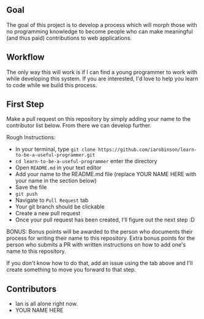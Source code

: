 ## Goal

The goal of this project is to develop a process which will morph those with no programming knowledge to become people who can make meaningful (and thus paid) contributions to web applications.

## Workflow

The only way this will work is if I can find a young programmer to work with while developing this system. If you are interested, I'd love to help you learn to code while we build this process.

## First Step

Make a pull request on this repository by simply adding your name to the contributor list below. From there we can develop further.

Rough Instructions:
- In your terminal, type `git clone https://github.com/iarobinson/learn-to-be-a-useful-programmer.git`
- `cd learn-to-be-a-useful-programmer` enter the directory
- Open `README.md` in your text editor
- Add your name to the README.md file (replace YOUR NAME HERE with your name in the section below)
- Save the file
- `git push`
- Navigate to `Pull Request` tab
- Your git branch should be clickable
- Create a new pull request
- Once your pull request has been created, I'll figure out the next step :D

BONUS: Bonus points will be awarded to the person who documents their process for writing their name to this repository. Extra bonus points for the person who submits a PR with written instructions on how to add one's name to this repository.

If you don't know how to do that, add an issue using the tab above and I'll create something to move you forward to that step.


## Contributors

- Ian is all alone right now.
- YOUR NAME HERE
